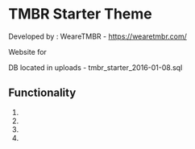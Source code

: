 # TMBR Starter Theme
Developed by : WeareTMBR - https://wearetmbr.com/

Website for

DB located in uploads - tmbr_starter_2016-01-08.sql

## Functionality
1.
2.
3.
4.
